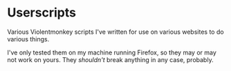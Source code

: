 Userscripts
===

Various Violentmonkey scripts I've written for use on various websites to do various things.

I've only tested them on my machine running Firefox, so they may or may not work on yours. They *shouldn't* break anything in any case, probably.